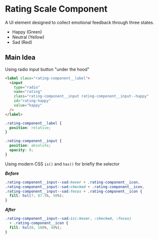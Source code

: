 # Rating Scale Component

A UI element designed to collect emotional feedback through three states.

- Happy (Green)
- Neutral (Yellow)
- Sad (Red)

## Main Idea

Using radio input button "under the hood"

```html
<label class="rating-component__label">
  <input
    type="radio"
    name="rating"
    class="rating-component__input rating-component__input--happy"
    id="rating-happy"
    value="happy"
  />
</label>
```

```css
.rating-component__label {
  position: relative;
}

.rating-component__input {
  position: absolute;
  opacity: 0;
}
```

Using modern CSS `is()` and `has()` for briefly the selector

**_Before_**

```css
.rating-component__input--sad:hover + .rating-component__icon,
.rating-component__input--sad:checked + .rating-component__icon,
.rating-component__input--sad:focus + .rating-component__icon {
  fill: hsl(7, 87.5%, 50%);
}
```

**_After_**

```css
.rating-component__input--sad:is(:hover, :checked, :focus)
  + .rating-component__icon {
  fill: hsl(0, 100%, 40%);
}
```
